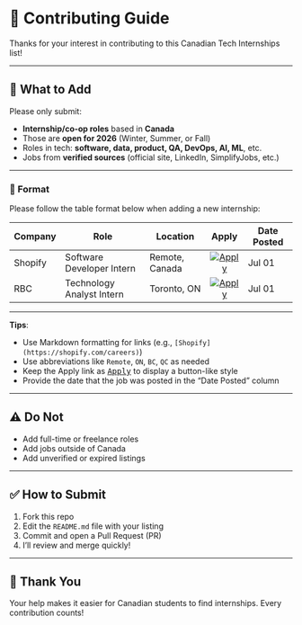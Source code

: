# 🤝 Contributing Guide

Thanks for your interest in contributing to this Canadian Tech Internships list!

---

## 🧾 What to Add

Please only submit:
- **Internship/co-op roles** based in **Canada**
- Those are **open for 2026** (Winter, Summer, or Fall)
- Roles in tech: **software, data, product, QA, DevOps, AI, ML**, etc.
- Jobs from **verified sources** (official site, LinkedIn, SimplifyJobs, etc.)

---
### 📄 Format

Please follow the table format below when adding a new internship:


| Company | Role | Location | Apply | Date Posted |
|---------|------|----------|:-----:|-------------|
| Shopify | Software Developer Intern | Remote, Canada | [![Apply](https://img.shields.io/badge/-Apply-blue?style=for-the-badge)](https://www.shopify.com/careers) | Jul 01 |
| RBC | Technology Analyst Intern | Toronto, ON | [![Apply](https://img.shields.io/badge/-Apply-blue?style=for-the-badge)](https://jobs.rbc.com/ca/en/students-grad-co-ops-internships) | Jul 01 |

---

**Tips**:
- Use Markdown formatting for links (e.g., `[Shopify](https://shopify.com/careers)`)
- Use abbreviations like `Remote`, `ON`, `BC`, `QC` as needed
- Keep the Apply link as [<kbd>Apply</kbd>](link) to display a button-like style
- Provide the date that the job was posted in the “Date Posted” column

---

## ⚠️ Do Not

- Add full-time or freelance roles
- Add jobs outside of Canada
- Add unverified or expired listings

---

## ✅ How to Submit

1. Fork this repo
2. Edit the `README.md` file with your listing
3. Commit and open a Pull Request (PR)
4. I’ll review and merge quickly!

---

## 🙌 Thank You

Your help makes it easier for Canadian students to find internships. Every contribution counts!
